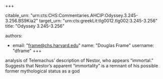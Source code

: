 +++


citable_urn: "urn:cts:CHS:Commentaries.AHCIP:Odyssey.3.245-3.256.BS9Kia2"
target_urn: "urn:cts:greekLit:tlg0012.tlg002:3.245-3.256"
title: "Odyssey 3.245-3.256"

authors:
- email: "frame@chs.harvard.edu"
  name: "Douglas Frame"
  username: "dframe"
+++

<p>analysis of Telemachus’ description of Nestor, who appears “immortal.” Suggests that Nestor’s apparent “immortality” is a remnant of his possible former mythological status as a god</p>